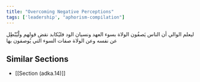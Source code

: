 ```yaml
---
title: "Overcoming Negative Perceptions"
tags: ['leadership', "aphorism-compilation"]
---
```


 ليعلم الوالي أن الناس يَصفُون الولاة بسوء العهد ونسيان الود فليُكابد نقض قولهم ولْيُبْطِل عن نفسه وعن الولاة صفات السوء التي يُوصفون بها

## Similar Sections
- [[Section (adka.14)]]
